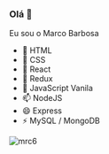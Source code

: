### Olá 👋

Eu sou o Marco Barbosa

- 🔭 HTML
- 🌱 CSS
- 👯 React
- 🤔 Redux
- 💬 JavaScript Vanila
- 📫 NodeJS
- 😄 Express
- ⚡ MySQL / MongoDB

<img align="left" src="https://github-readme-stats.vercel.app/api?username=mrc6&hide=contribs,prs" alt="mrc6" />

